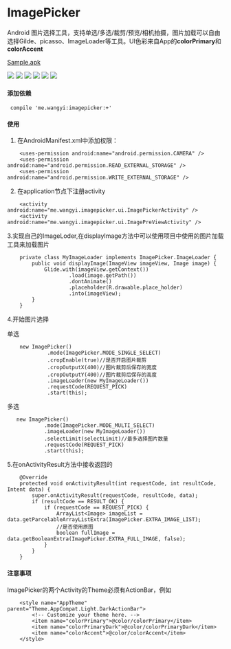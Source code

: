 # ImagePicker
Android 图片选择工具，支持单选/多选/裁剪/预览/相机拍摄，图片加载可以自由选择Gilde、picasso、ImageLoader等工具。UI色彩来自App的**colorPrimary**和**colorAccent**

[Sample.apk](/demo/sample-debug.apk)

![](/screenshots/20170518151420.png)
![](/screenshots/20170518151409.png)
![](/screenshots/20170518151427.png)
![](/screenshots/20170518151821.png)
![](/screenshots/20170518151433.png)
![](/screenshots/20170518151437.png)


#### 添加依赖
~~~
 compile 'me.wangyi:imagepicker:+'
~~~
#### 使用
1. 在AndroidManifest.xml中添加权限：
~~~
    <uses-permission android:name="android.permission.CAMERA" />
    <uses-permission android:name="android.permission.READ_EXTERNAL_STORAGE" />
    <uses-permission android:name="android.permission.WRITE_EXTERNAL_STORAGE" />
~~~
2. 在application节点下注册activity
~~~
    <activity android:name="me.wangyi.imagepicker.ui.ImagePickerActivity" />
    <activity android:name="me.wangyi.imagepicker.ui.ImagePreViewActivity" />
~~~
3.实现自己的ImageLoder,在displayImage方法中可以使用项目中使用的图片加载工具来加载图片
~~~
    private class MyImageLoader implements ImagePicker.ImageLoader {
        public void displayImage(ImageView imageView, Image image) {
            Glide.with(imageView.getContext())
                    .load(image.getPath())
                    .dontAnimate()
                    .placeholder(R.drawable.place_holder)
                    .into(imageView);
        }
    }
~~~
4.开始图片选择

单选
~~~
    new ImagePicker()
             .mode(ImagePicker.MODE_SINGLE_SELECT)
             .cropEnable(true)//是否开启图片裁剪
             .cropOutputX(400)//图片裁剪后保存的宽度
             .cropOutputY(400)//图片裁剪后保存的高度
             .imageLoader(new MyImageLoader())
             .requestCode(REQUEST_PICK)
             .start(this);
~~~
多选
~~~
   new ImagePicker()
            .mode(ImagePicker.MODE_MULTI_SELECT)
            .imageLoader(new MyImageLoader())
            .selectLimit(selectLimit)//最多选择图片数量
            .requestCode(REQUEST_PICK)
            .start(this);
~~~
5.在onActivityResult方法中接收返回的
~~~
    @Override
    protected void onActivityResult(int requestCode, int resultCode, Intent data) {
        super.onActivityResult(requestCode, resultCode, data);
        if (resultCode == RESULT_OK) {
            if (requestCode == REQUEST_PICK) {
                ArrayList<Image> imageList = data.getParcelableArrayListExtra(ImagePicker.EXTRA_IMAGE_LIST);
                //是否使用原图
                boolean fullImage = data.getBooleanExtra(ImagePicker.EXTRA_FULL_IMAGE, false);
            }
        }
    }
~~~
#### 注意事项
ImagePicker的两个Activity的Theme必须有ActionBar，例如
~~~
    <style name="AppTheme" parent="Theme.AppCompat.Light.DarkActionBar">
        <!-- Customize your theme here. -->
        <item name="colorPrimary">@color/colorPrimary</item>
        <item name="colorPrimaryDark">@color/colorPrimaryDark</item>
        <item name="colorAccent">@color/colorAccent</item>
    </style>
~~~
